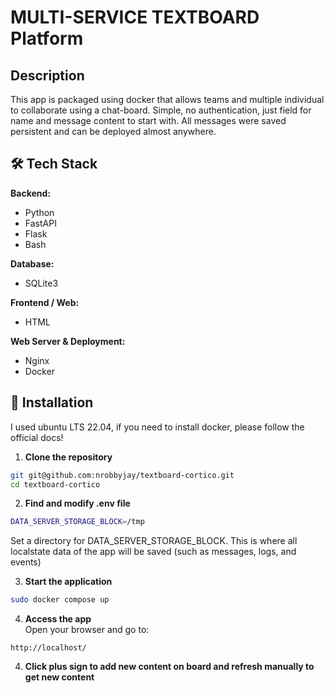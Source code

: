 # MULTI-SERVICE TEXTBOARD Platform

## Description
This app is packaged using docker that allows teams and multiple individual to collaborate using a chat-board. Simple, no authentication, just field for name and message content to start with. All messages were saved persistent and can be deployed almost anywhere.

## 🛠 Tech Stack

**Backend:**  
- Python  
- FastAPI  
- Flask  
- Bash  

**Database:**  
- SQLite3  

**Frontend / Web:**  
- HTML  

**Web Server & Deployment:**  
- Nginx  
- Docker

## 🚀 Installation

I used ubuntu LTS 22.04, if you need to install docker, please follow the official docs!

1. **Clone the repository**
```bash
git git@github.com:nrobbyjay/textboard-cortico.git
cd textboard-cortico
```
2. **Find and modify .env file**
```bash
DATA_SERVER_STORAGE_BLOCK=/tmp
```
Set a directory for DATA_SERVER_STORAGE_BLOCK. This is where all localstate data of the app will be saved (such as messages, logs, and events)

3. **Start the application**
```bash
sudo docker compose up
```

4. **Access the app**  
    Open your browser and go to:
    

```
http://localhost/
```
4. **Click plus sign to add new content on board and refresh manually to get new content**  